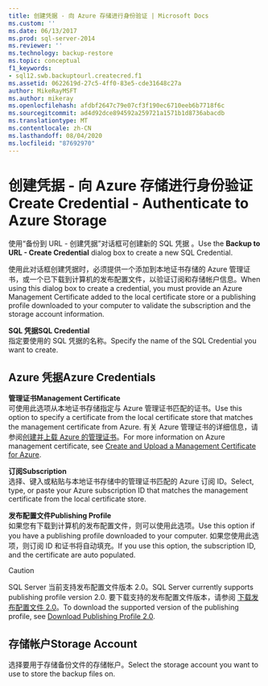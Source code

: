```yaml
---
title: 创建凭据 - 向 Azure 存储进行身份验证 | Microsoft Docs
ms.custom: ''
ms.date: 06/13/2017
ms.prod: sql-server-2014
ms.reviewer: ''
ms.technology: backup-restore
ms.topic: conceptual
f1_keywords:
- sql12.swb.backuptourl.createcred.f1
ms.assetid: 0622619d-27c5-4ff0-83e5-cde31648c27a
author: MikeRayMSFT
ms.author: mikeray
ms.openlocfilehash: afdbf2647c79e07cf3f190ec6710eeb6b7718f6c
ms.sourcegitcommit: ad4d92dce894592a259721a1571b1d8736abacdb
ms.translationtype: MT
ms.contentlocale: zh-CN
ms.lasthandoff: 08/04/2020
ms.locfileid: "87692970"
---
```

# <a name="create-credential---authenticate-to-azure-storage"></a><span data-ttu-id="cfb5d-102">创建凭据 - 向 Azure 存储进行身份验证</span><span class="sxs-lookup"><span data-stu-id="cfb5d-102">Create Credential - Authenticate to Azure Storage</span></span>
  <span data-ttu-id="cfb5d-103">使用“备份到 URL - 创建凭据”对话框可创建新的 SQL 凭据  。</span><span class="sxs-lookup"><span data-stu-id="cfb5d-103">Use the **Backup to URL - Create Credential** dialog box to create a new SQL Credential.</span></span>  
  
 <span data-ttu-id="cfb5d-104">使用此对话框创建凭据时，必须提供一个添加到本地证书存储的 Azure 管理证书，或一个已下载到计算机的发布配置文件，以验证订阅和存储帐户信息。</span><span class="sxs-lookup"><span data-stu-id="cfb5d-104">When using this dialog box to create a credential, you must provide an Azure Management Certificate added to the local certificate store or a publishing profile downloaded to your computer to validate the subscription and the storage account information.</span></span>  
  
 <span data-ttu-id="cfb5d-105">**SQL 凭据**</span><span class="sxs-lookup"><span data-stu-id="cfb5d-105">**SQL Credential**</span></span>  
 <span data-ttu-id="cfb5d-106">指定要使用的 SQL 凭据的名称。</span><span class="sxs-lookup"><span data-stu-id="cfb5d-106">Specify the name of the SQL Credential you want to create.</span></span>  
  
## <a name="azure-credentials"></a><span data-ttu-id="cfb5d-107">Azure 凭据</span><span class="sxs-lookup"><span data-stu-id="cfb5d-107">Azure Credentials</span></span>  
 <span data-ttu-id="cfb5d-108">**管理证书**</span><span class="sxs-lookup"><span data-stu-id="cfb5d-108">**Management Certificate**</span></span>  
 <span data-ttu-id="cfb5d-109">可使用此选项从本地证书存储指定与 Azure 管理证书匹配的证书。</span><span class="sxs-lookup"><span data-stu-id="cfb5d-109">Use this option to specify a certificate from the local certificate store that matches the management certificate from Azure.</span></span> <span data-ttu-id="cfb5d-110">有关 Azure 管理证书的详细信息，请参阅[创建并上载 Azure 的管理证书](https://go.microsoft.com/fwlink/?LinkId=320781)。</span><span class="sxs-lookup"><span data-stu-id="cfb5d-110">For more information on Azure management certificate, see [Create and Upload a Management Certificate for Azure](https://go.microsoft.com/fwlink/?LinkId=320781).</span></span>  
  
 <span data-ttu-id="cfb5d-111">**订阅**</span><span class="sxs-lookup"><span data-stu-id="cfb5d-111">**Subscription**</span></span>  
 <span data-ttu-id="cfb5d-112">选择、键入或粘贴与本地证书存储中的管理证书匹配的 Azure 订阅 ID。</span><span class="sxs-lookup"><span data-stu-id="cfb5d-112">Select, type, or paste your Azure subscription ID that matches the management certificate from the local certificate store.</span></span>  
  
 <span data-ttu-id="cfb5d-113">**发布配置文件**</span><span class="sxs-lookup"><span data-stu-id="cfb5d-113">**Publishing Profile**</span></span>  
 <span data-ttu-id="cfb5d-114">如果您有下载到计算机的发布配置文件，则可以使用此选项。</span><span class="sxs-lookup"><span data-stu-id="cfb5d-114">Use this option if you have a publishing profile downloaded to your computer.</span></span> <span data-ttu-id="cfb5d-115">如果您使用此选项，则订阅 ID 和证书将自动填充。</span><span class="sxs-lookup"><span data-stu-id="cfb5d-115">If you use this option, the subscription ID, and the certificate are auto populated.</span></span>  
  
> [!CAUTION]  
>  <span data-ttu-id="cfb5d-116">SQL Server 当前支持发布配置文件版本 2.0。</span><span class="sxs-lookup"><span data-stu-id="cfb5d-116">SQL Server currently supports publishing profile version 2.0.</span></span> <span data-ttu-id="cfb5d-117">要下载支持的发布配置文件版本，请参阅 [下载发布配置文件 2.0](https://go.microsoft.com/fwlink/?LinkId=396421)。</span><span class="sxs-lookup"><span data-stu-id="cfb5d-117">To download the supported version of the publishing profile, see [Download Publishing Profile 2.0](https://go.microsoft.com/fwlink/?LinkId=396421).</span></span>  
  
## <a name="storage-account"></a><span data-ttu-id="cfb5d-118">存储帐户</span><span class="sxs-lookup"><span data-stu-id="cfb5d-118">Storage Account</span></span>  
 <span data-ttu-id="cfb5d-119">选择要用于存储备份文件的存储帐户。</span><span class="sxs-lookup"><span data-stu-id="cfb5d-119">Select the storage account you want to use to store the backup files on.</span></span>  
  
  
